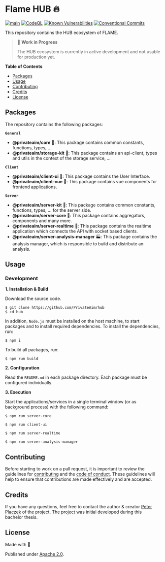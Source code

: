 # Flame HUB 🔥

[![main](https://github.com/PrivateAim/hub/actions/workflows/main.yml/badge.svg)](https://github.com/PrivateAim/hub/actions/workflows/main.yml)
[![CodeQL](https://github.com/PrivateAim/hub/actions/workflows/codeql.yml/badge.svg)](https://github.com/PrivateAim/hub/actions/workflows/codeql.yml)
[![Known Vulnerabilities](https://snyk.io/test/github/PrivateAim/hub/badge.svg)](https://snyk.io/test/github/PrivateAim/hub)
[![Conventional Commits](https://img.shields.io/badge/Conventional%20Commits-1.0.0-%23FE5196?logo=conventionalcommits&logoColor=white)](https://conventionalcommits.org)

This repository contains the HUB ecosystem of FLAME.

> 🚧 **Work in Progress**
>
> The HUB ecosystem is currently in active development and not usable for production yet.


**Table of Contents**

- [Packages](#packages)
- [Usage](#usage)
- [Contributing](#contributing)
- [Credits](#credits)
- [License](#license)

## Packages

The repository contains the following packages:

**`General`**
- **@privateaim/core** 🧱: This package contains common constants, functions, types, ...
- **@privateaim/storage-kit** 🧱: This package contains an api-client, types and utils in the context of the storage service, ...

**`Client`**
- **@privateaim/client-ui** 🧸: This package contains the User Interface.
- **@privateaim/client-vue** 🧩: This package contains vue components for frontend applications.

**`Server`**
- **@privateaim/server-kit** 🧱: This package contains common constants, functions, types, ... for the server side.
- **@privateaim/server-core** 🌴: This package contains aggregators, components and many more.
- **@privateaim/server-realtime** 🚄: This package contains the realtime application which connects the API with socket based clients.
- **@privateaim/server-analysis-manager** 🏭: This package contains the analysis manager, which is responsible to build and distribute an analysis.

## Usage

### Development

**1. Installation & Build**

Download the source code.

```shell
$ git clone https://github.com/PrivateAim/hub
$ cd hub
```

In addition, `Node.js` must be installed on the host machine, to start packages and to install required dependencies.
To install the dependencies, run:

```shell
$ npm i
```

To build all packages, run:

```shell
$ npm run build
```

**2. Configuration**

Read the `README.md` in each package directory. Each package must be configured individually.

**3. Execution**

Start the applications/services in a single terminal window (or as background process) with the following command:
```shell
$ npm run server-core
```

```shell
$ npm run client-ui
```

```shell
$ npm run server-realtime
```

```shell
$ npm run server-analysis-manager
```

## Contributing

Before starting to work on a pull request, it is important to review the guidelines for
[contributing](./CONTRIBUTING.md) and the [code of conduct](./CODE_OF_CONDUCT.md).
These guidelines will help to ensure that contributions are made effectively and are accepted.

## Credits
If you have any questions, feel free to contact the author & creator [Peter Placzek](https://github.com/tada5hi)  of the project.
The project was initial developed during this bachelor thesis.

## License

Made with 💚

Published under [Apache 2.0](./LICENSE).
